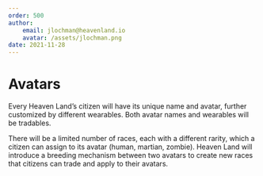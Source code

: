 ```yaml
---
order: 500
author: 
    email: jlochman@heavenland.io
    avatar: /assets/jlochman.png
date: 2021-11-28
---
```


# Avatars

Every Heaven Land’s citizen will have its unique name and avatar, further customized by different wearables. Both avatar names and wearables will be tradables.

There will be a limited number of races, each with a different rarity, which a citizen can assign to its avatar (human, martian, zombie). Heaven Land will introduce a breeding mechanism between two avatars to create new races that citizens can trade and apply to their avatars. 
